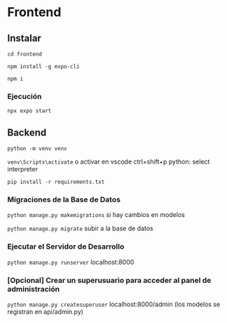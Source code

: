 # Frontend
## Instalar
`cd frontend`

`npm install -g expo-cli`

`npm i`
### Ejecución
`npx expo start`

## Backend
`python -m venv venv`

`venv\Scripts\activate` o activar en vscode ctrl+shift+p python: select interpreter

`pip install -r requirements.txt`

### Migraciones de la Base de Datos
`python manage.py makemigrations` si hay cambios en modelos

`python manage.py migrate` subir a la base de datos

### Ejecutar el Servidor de Desarrollo
`python manage.py runserver` localhost:8000

### [Opcional] Crear un superusuario para acceder al panel de administración

`python manage.py createsuperuser` localhost:8000/admin (los modelos se registran en api/admin.py)
